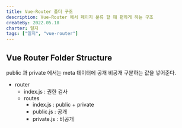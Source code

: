```yaml
---
title: Vue-Router 폴더 구조
description: Vue-Router 에서 페이지 분류 할 떄 편하게 하는 구조
createBy: 2022.05.18
charter: 일지
tags: ["일지", "vue-router"]
---
```


## Vue Router Folder Structure

public 과 private 에서는 meta 데이터에 공개 비공개 구분하는 값을 넣어준다.

-   router
    -   index.js : 권한 검사
    -   routes
        -   index.js : public + private
        -   public.js : 공개
        -   private.js : 비공개
